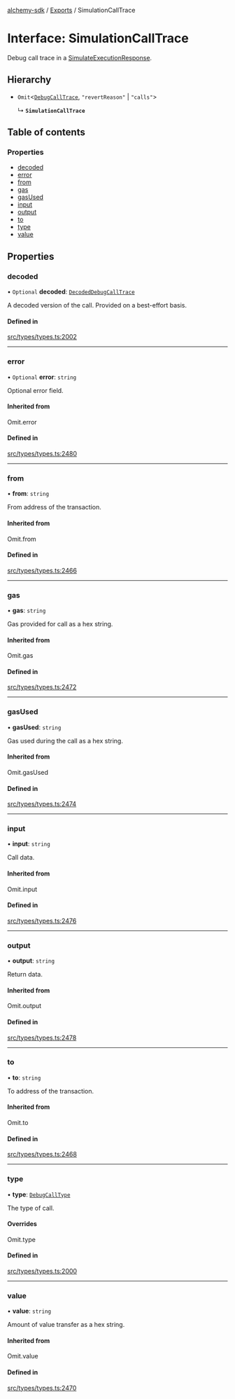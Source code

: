 [alchemy-sdk](../README.md) / [Exports](../modules.md) / SimulationCallTrace

# Interface: SimulationCallTrace

Debug call trace in a [SimulateExecutionResponse](SimulateExecutionResponse.md).

## Hierarchy

- `Omit`<[`DebugCallTrace`](DebugCallTrace.md), ``"revertReason"`` \| ``"calls"``\>

  ↳ **`SimulationCallTrace`**

## Table of contents

### Properties

- [decoded](SimulationCallTrace.md#decoded)
- [error](SimulationCallTrace.md#error)
- [from](SimulationCallTrace.md#from)
- [gas](SimulationCallTrace.md#gas)
- [gasUsed](SimulationCallTrace.md#gasused)
- [input](SimulationCallTrace.md#input)
- [output](SimulationCallTrace.md#output)
- [to](SimulationCallTrace.md#to)
- [type](SimulationCallTrace.md#type)
- [value](SimulationCallTrace.md#value)

## Properties

### decoded

• `Optional` **decoded**: [`DecodedDebugCallTrace`](DecodedDebugCallTrace.md)

A decoded version of the call. Provided on a best-effort basis.

#### Defined in

[src/types/types.ts:2002](https://github.com/alchemyplatform/alchemy-sdk-js/blob/a162d40/src/types/types.ts#L2002)

___

### error

• `Optional` **error**: `string`

Optional error field.

#### Inherited from

Omit.error

#### Defined in

[src/types/types.ts:2480](https://github.com/alchemyplatform/alchemy-sdk-js/blob/a162d40/src/types/types.ts#L2480)

___

### from

• **from**: `string`

From address of the transaction.

#### Inherited from

Omit.from

#### Defined in

[src/types/types.ts:2466](https://github.com/alchemyplatform/alchemy-sdk-js/blob/a162d40/src/types/types.ts#L2466)

___

### gas

• **gas**: `string`

Gas provided for call as a hex string.

#### Inherited from

Omit.gas

#### Defined in

[src/types/types.ts:2472](https://github.com/alchemyplatform/alchemy-sdk-js/blob/a162d40/src/types/types.ts#L2472)

___

### gasUsed

• **gasUsed**: `string`

Gas used during the call as a hex string.

#### Inherited from

Omit.gasUsed

#### Defined in

[src/types/types.ts:2474](https://github.com/alchemyplatform/alchemy-sdk-js/blob/a162d40/src/types/types.ts#L2474)

___

### input

• **input**: `string`

Call data.

#### Inherited from

Omit.input

#### Defined in

[src/types/types.ts:2476](https://github.com/alchemyplatform/alchemy-sdk-js/blob/a162d40/src/types/types.ts#L2476)

___

### output

• **output**: `string`

Return data.

#### Inherited from

Omit.output

#### Defined in

[src/types/types.ts:2478](https://github.com/alchemyplatform/alchemy-sdk-js/blob/a162d40/src/types/types.ts#L2478)

___

### to

• **to**: `string`

To address of the transaction.

#### Inherited from

Omit.to

#### Defined in

[src/types/types.ts:2468](https://github.com/alchemyplatform/alchemy-sdk-js/blob/a162d40/src/types/types.ts#L2468)

___

### type

• **type**: [`DebugCallType`](../enums/DebugCallType.md)

The type of call.

#### Overrides

Omit.type

#### Defined in

[src/types/types.ts:2000](https://github.com/alchemyplatform/alchemy-sdk-js/blob/a162d40/src/types/types.ts#L2000)

___

### value

• **value**: `string`

Amount of value transfer as a hex string.

#### Inherited from

Omit.value

#### Defined in

[src/types/types.ts:2470](https://github.com/alchemyplatform/alchemy-sdk-js/blob/a162d40/src/types/types.ts#L2470)
